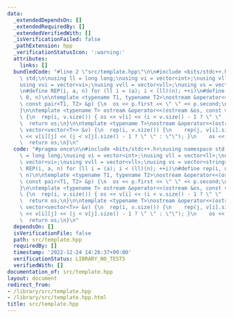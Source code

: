 ```yaml
---
data:
  _extendedDependsOn: []
  _extendedRequiredBy: []
  _extendedVerifiedWith: []
  _isVerificationFailed: false
  _pathExtension: hpp
  _verificationStatusIcon: ':warning:'
  attributes:
    links: []
  bundledCode: "#line 2 \"src/template.hpp\"\n\n#include <bits/stdc++.h>\nusing namespace\
    \ std;\n\nusing ll = long long;\nusing vi = vector<int>;\nusing vll = vector<ll>;\n\
    using vvi = vector<vi>;\nusing vvll = vector<vll>;\nusing vs = vector<string>;\n\
    \n#define REP(i, a, n) for (ll i = (a); i < (ll)(n); ++i)\n#define rep(i, n) REP(i,\
    \ 0, n)\n\ntemplate <typename T1, typename T2>\nostream &operator<<(ostream &os,\
    \ const pair<T1, T2> &p) {\n  os << p.first << \" \" << p.second;\n  return os;\n\
    }\n\ntemplate <typename T> ostream &operator<<(ostream &os, const vector<T> &v)\
    \ {\n  rep(i, v.size()) { os << v[i] << (i < v.size() - 1 ? \" \" : \"\"); }\n\
    \  return os;\n}\n\ntemplate <typename T>\nostream &operator<<(ostream &os, const\
    \ vector<vector<T>> &v) {\n  rep(i, v.size()) {\n    rep(j, v[i].size()) { os\
    \ << v[i][j] << (j < v[j].size() - 1 ? \" \" : \"\"); }\n    os << endl;\n  }\n\
    \  return os;\n}\n"
  code: "#pragma once\n\n#include <bits/stdc++.h>\nusing namespace std;\n\nusing ll\
    \ = long long;\nusing vi = vector<int>;\nusing vll = vector<ll>;\nusing vvi =\
    \ vector<vi>;\nusing vvll = vector<vll>;\nusing vs = vector<string>;\n\n#define\
    \ REP(i, a, n) for (ll i = (a); i < (ll)(n); ++i)\n#define rep(i, n) REP(i, 0,\
    \ n)\n\ntemplate <typename T1, typename T2>\nostream &operator<<(ostream &os,\
    \ const pair<T1, T2> &p) {\n  os << p.first << \" \" << p.second;\n  return os;\n\
    }\n\ntemplate <typename T> ostream &operator<<(ostream &os, const vector<T> &v)\
    \ {\n  rep(i, v.size()) { os << v[i] << (i < v.size() - 1 ? \" \" : \"\"); }\n\
    \  return os;\n}\n\ntemplate <typename T>\nostream &operator<<(ostream &os, const\
    \ vector<vector<T>> &v) {\n  rep(i, v.size()) {\n    rep(j, v[i].size()) { os\
    \ << v[i][j] << (j < v[j].size() - 1 ? \" \" : \"\"); }\n    os << endl;\n  }\n\
    \  return os;\n}\n"
  dependsOn: []
  isVerificationFile: false
  path: src/template.hpp
  requiredBy: []
  timestamp: '2022-12-24 14:26:37+09:00'
  verificationStatus: LIBRARY_NO_TESTS
  verifiedWith: []
documentation_of: src/template.hpp
layout: document
redirect_from:
- /library/src/template.hpp
- /library/src/template.hpp.html
title: src/template.hpp
---
```


